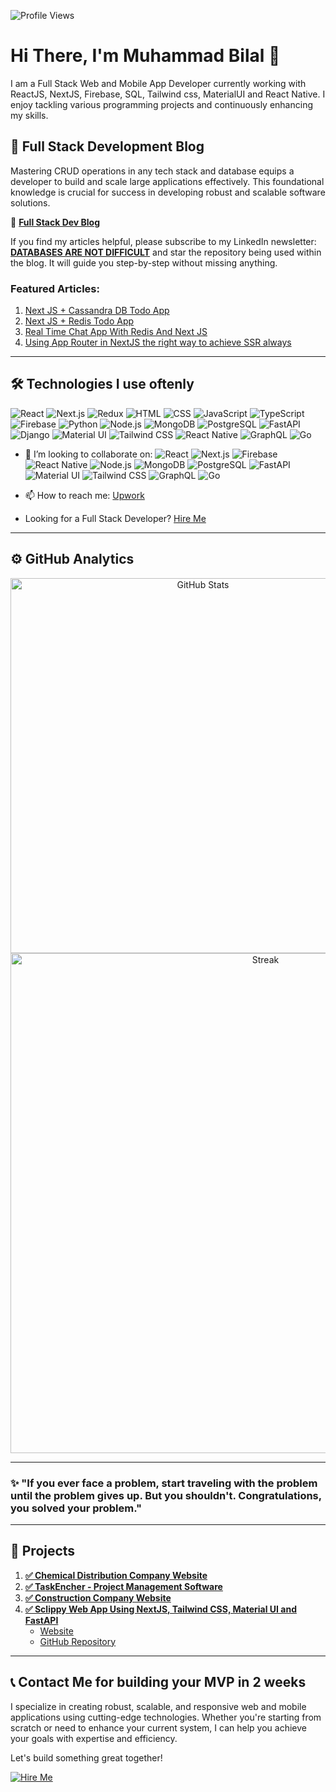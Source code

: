 ![Profile Views](https://komarev.com/ghpvc/?username=bilalmohib&color=blue&style=flat-square)

# Hi There, I'm Muhammad Bilal 👋
I am a Full Stack Web and Mobile App Developer currently working with ReactJS, NextJS, Firebase, SQL, Tailwind css, MaterialUI and React Native. I enjoy tackling various programming projects and continuously enhancing my skills.

## 🌟 Full Stack Development Blog
<!-- If a developer can perform CRUD operations in any tech stack and database, they can build large-scale applications. Someone who understands how to build things from the ground up can achieve significant success in scalable software development. -->
Mastering CRUD operations in any tech stack and database equips a developer to build and scale large applications effectively. This foundational knowledge is crucial for success in developing robust and scalable software solutions.

📖 **[Full Stack Dev Blog](https://www.linkedin.com/newsletters/databases-are-not-difficult-6945124839913320448/?displayConfirmation=true)**

If you find my articles helpful, please subscribe to my LinkedIn newsletter: **[DATABASES ARE NOT DIFFICULT](https://www.linkedin.com/newsletters/databases-are-not-difficult-6945124839913320448/)** and star the repository being used within the blog. It will guide you step-by-step without missing anything.

### Featured Articles:
1. [Next JS + Cassandra DB Todo App](https://www.linkedin.com/newsletters/databases-are-not-difficult-6945124839913320448/?displayConfirmation=true)
2. [Next JS + Redis Todo App](https://www.linkedin.com/pulse/how-develop-todo-app-next-js-redis-database-from-scratch-bilal)
3. [Real Time Chat App With Redis And Next JS](https://www.linkedin.com/pulse/how-develop-realtime-chat-app-using-redisjson-next-js-muhammad-bilal/)
4. [Using App Router in NextJS the right way to achieve SSR always](https://www.linkedin.com/pulse/using-app-router-nextjs-right-way-achieve-ssr-always-muhammad-bilal-sw8ye/?trackingId=UqjQHuQQRa6Z9PJfuP6fIg%3D%3D)

---

## 🛠️ Technologies I use oftenly
![React](https://img.shields.io/badge/-React-61DAFB?logo=react&logoColor=white&style=flat-square)
![Next.js](https://img.shields.io/badge/-Next.js-000000?logo=next.js&logoColor=white&style=flat-square)
![Redux](https://img.shields.io/badge/-Redux-764ABC?logo=redux&logoColor=white&style=flat-square)
![HTML](https://img.shields.io/badge/-HTML-E34F26?logo=html5&logoColor=white&style=flat-square)
![CSS](https://img.shields.io/badge/-CSS-1572B6?logo=css3&logoColor=white&style=flat-square)
![JavaScript](https://img.shields.io/badge/-JavaScript-F7DF1E?logo=javascript&logoColor=black&style=flat-square)
![TypeScript](https://img.shields.io/badge/-TypeScript-3178C6?logo=typescript&logoColor=white&style=flat-square)
![Firebase](https://img.shields.io/badge/-Firebase-FFCA28?logo=firebase&logoColor=black&style=flat-square)
![Python](https://img.shields.io/badge/-Python-3776AB?logo=python&logoColor=white&style=flat-square)
![Node.js](https://img.shields.io/badge/-Node.js-339933?logo=node.js&logoColor=white&style=flat-square)
![MongoDB](https://img.shields.io/badge/-MongoDB-47A248?logo=mongodb&logoColor=white&style=flat-square)
![PostgreSQL](https://img.shields.io/badge/-PostgreSQL-4169E1?logo=postgresql&logoColor=white&style=flat-square)
![FastAPI](https://img.shields.io/badge/-FastAPI-009688?logo=fastapi&logoColor=white&style=flat-square)
![Django](https://img.shields.io/badge/-Django-092E20?logo=django&logoColor=white&style=flat-square)
![Material UI](https://img.shields.io/badge/-Material_UI-0081CB?logo=material-ui&logoColor=white&style=flat-square)
![Tailwind CSS](https://img.shields.io/badge/-Tailwind_CSS-38B2AC?logo=tailwind-css&logoColor=white&style=flat-square)
![React Native](https://img.shields.io/badge/-React_Native-61DAFB?logo=react&logoColor=white&style=flat-square)
![GraphQL](https://img.shields.io/badge/-GraphQL-E10098?logo=graphql&logoColor=white&style=flat-square)
![Go](https://img.shields.io/badge/-Go-00ADD8?logo=go&logoColor=white&style=flat-square)

- 👯 I’m looking to collaborate on:
  ![React](https://img.shields.io/badge/-React-61DAFB?logo=react&logoColor=white&style=flat-square)
  ![Next.js](https://img.shields.io/badge/-Next.js-000000?logo=next.js&logoColor=white&style=flat-square)
  ![Firebase](https://img.shields.io/badge/-Firebase-FFCA28?logo=firebase&logoColor=black&style=flat-square)
  ![React Native](https://img.shields.io/badge/-React_Native-61DAFB?logo=react&logoColor=white&style=flat-square)
  ![Node.js](https://img.shields.io/badge/-Node.js-339933?logo=node.js&logoColor=white&style=flat-square)
  ![MongoDB](https://img.shields.io/badge/-MongoDB-47A248?logo=mongodb&logoColor=white&style=flat-square)
  ![PostgreSQL](https://img.shields.io/badge/-PostgreSQL-4169E1?logo=postgresql&logoColor=white&style=flat-square)
  ![FastAPI](https://img.shields.io/badge/-FastAPI-009688?logo=fastapi&logoColor=white&style=flat-square)
  ![Material UI](https://img.shields.io/badge/-Material_UI-0081CB?logo=material-ui&logoColor=white&style=flat-square)
  ![Tailwind CSS](https://img.shields.io/badge/-Tailwind_CSS-38B2AC?logo=tailwind-css&logoColor=white&style=flat-square)
  ![GraphQL](https://img.shields.io/badge/-GraphQL-E10098?logo=graphql&logoColor=white&style=flat-square)
  ![Go](https://img.shields.io/badge/-Go-00ADD8?logo=go&logoColor=white&style=flat-square)


- 📫 How to reach me: [Upwork](https://www.upwork.com/freelancers/~013a136c7081592898)
- Looking for a Full Stack Developer? [Hire Me](https://www.upwork.com/freelancers/~013a136c7081592898)

---

## ⚙️ GitHub Analytics
<p align="center">
  <img alt="GitHub Stats" src="https://github-readme-stats.vercel.app/api?username=bilalmohib&show_icons=true&hide=issues&count_private=true&line_height=20&title_color=7A7ADB&icon_color=2234AE&text_color=D3D3D3&bg_color=0,000000,130F40&hide_border=true" width="600" />
  <br/>

  <img alt="Streak" src="https://github-readme-streak-stats.herokuapp.com/?user=bilalmohib&theme=holi-theme&hide_border=true" width="800" />
</p>

---
### ✨ "If you ever face a problem, start traveling with the problem until the problem gives up. But you shouldn't. Congratulations, you solved your problem."
---

## 🚀 Projects
1. **[✅ Chemical Distribution Company Website](https://harris-and-ford.vercel.app/)**
2. **[✅ TaskEncher - Project Management Software](https://taskencher.com/)**
4. **[✅ Construction Company Website](https://alumtec.ca/)**
6. **[✅ Sclippy Web App Using NextJS, Tailwind CSS, Material UI and FastAPI](https://sclippy.com/)**
   - [Website](https://sclippy.com/)
   - [GitHub Repository](https://github.com/bilalmohib/sclippy)
---

## 📞 Contact Me for building your MVP in 2 weeks
I specialize in creating robust, scalable, and responsive web and mobile applications using cutting-edge technologies. Whether you're starting from scratch or need to enhance your current system, I can help you achieve your goals with expertise and efficiency.

Let's build something great together!

[![Hire Me](https://img.shields.io/badge/-Hire%20Me-ff69b4?style=for-the-badge&logo=upwork&logoColor=white)](https://www.upwork.com/freelancers/~013a136c7081592898)


